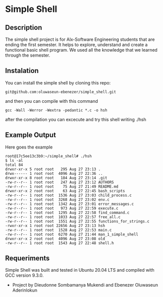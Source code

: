 # Simple Shell
## Description
The simple shell project is for Alx-Software Engineering students that are ending the first semester. It helps to explore, understand and create a functional basic shell program. We used all the knowledge that we learned through the semester.
## Instalation
You can install the simple shell by cloning this repo:
```
git@github.com:oluwaseun-ebenezer/simple_shell.git
```

and then you can compile with this command
```
gcc -Wall -Werror -Wextra -pedantic *.c -o hsh
```
after the compilation you can excecute and try this shell writing
./hsh
## Example Output
Here goes the example
```
root@17c5ee13c3b9:~/simple_shell# ./hsh
$ ls -al
total 84
drwxr-xr-x 5 root root   295 Aug 27 23:13 .
drwx------ 1 root root  4096 Aug 27 22:36 ..
drwxr-xr-x 8 root root   184 Aug 27 23:14 .git
-rw-r--r-- 1 root root   247 Aug 27 23:12 AUTHORS
-rw-r--r-- 1 root root    75 Aug 27 21:49 README.md
drwxr-xr-x 2 root root    63 Aug 27 22:45 bash_scripts
-rw-r--r-- 1 root root  1536 Aug 27 23:03 child_process.c
-rw-r--r-- 1 root root  3268 Aug 27 23:02 env.c
-rw-r--r-- 1 root root  1342 Aug 27 23:01 error_messages.c
-rw-r--r-- 1 root root   973 Aug 27 22:59 execute.c
-rw-r--r-- 1 root root  1295 Aug 27 22:58 find_command.c
-rw-r--r-- 1 root root  1033 Aug 27 22:57 free_all.c
-rw-r--r-- 1 root root  1551 Aug 27 22:55 functions_for_strings.c
-rwxr-xr-x 1 root root 22656 Aug 27 23:13 hsh
-rw-r--r-- 1 root root  1528 Aug 27 22:53 main.c
-rw-r--r-- 1 root root  6270 Aug 27 21:44 man_1_simple_shell
drwxr-xr-x 2 root root  4096 Aug 27 23:08 old
-rw-r--r-- 1 root root  1543 Aug 27 22:48 shell.h
```
## Requeriments
Simple Shell was built and tested in Ubuntu 20.04 LTS and compiled with GCC version 9.3.0.
* Project by Dieudonne Sombamanya Mukendi and Ebenezer Oluwaseun Aderinlokun
